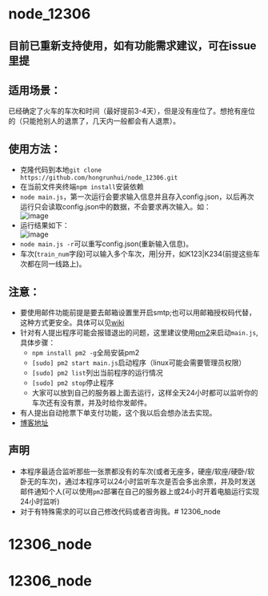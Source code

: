 # node_12306
## 目前已重新支持使用，如有功能需求建议，可在issue里提
## 适用场景：
已经确定了火车的车次和时间（最好提前3-4天），但是没有座位了。想抢有座位的（只能抢别人的退票了，几天内一般都会有人退票）。
## 使用方法：
  * 克隆代码到本地``` git clone https://github.com/hongrunhui/node_12306.git ```
  * 在当前文件夹终端``` npm install ```安装依赖
  * ```node main.js```，第一次运行会要求输入信息并且存入config.json，以后再次运行只会读取config.json中的数据，不会要求再次输入。如：<br/>
  ![image](https://cloud.githubusercontent.com/assets/9162319/24579567/816b61aa-172a-11e7-937b-84d7ff716a0e.png)
  * 运行结果如下：<br/>
  ![image](https://cloud.githubusercontent.com/assets/9162319/24579618/4979af30-172b-11e7-94b3-9feaa5053541.png)
  * ```node main.js -r```可以重写config.json(重新输入信息)。
  * 车次(```train_num```字段)可以输入多个车次，用|分开，如K123|K234(前提这些车次都在同一线路上)。

## 注意：
  * 要使用邮件功能前提是要去邮箱设置里开启smtp;也可以用邮箱授权码代替，这种方式更安全。具体可以见[wiki](https://github.com/hongrunhui/node_12306/wiki/%E9%82%AE%E7%AE%B1%E8%AE%A4%E8%AF%81%E9%94%99%E8%AF%AF%E8%A7%A3%E5%86%B3%E5%8A%9E%E6%B3%95)
  * 针对有人提出程序可能会报错退出的问题，这里建议使用[pm2](http://pm2.keymetrics.io/)来启动```main.js```,具体步骤：
 	  * ```npm install pm2 -g```全局安装pm2
 	  * ```[sudo] pm2 start main.js```启动程序（linux可能会需要管理员权限）
    * ```[sudo] pm2 list```列出当前程序的运行情况
    * ```[sudo] pm2 stop```停止程序
    * 大家可以放到自己的服务器上面去运行，这样全天24小时都可以监听你的车次还有没有票，并及时给你发邮件。
  * 有人提出自动抢票下单支付功能，这个我以后会想办法去实现。
  * [博客地址](http://www.cnblogs.com/hongrunhui/p/6284192.html)

## 声明
  * 本程序最适合监听那些一张票都没有的车次(或者无座多，硬座/软座/硬卧/软卧无的车次)，通过本程序可以24小时监听车次是否会多出余票，并及时发送邮件通知个人(可以使用```pm2```部署在自己的服务器上或24小时开着电脑运行实现24小时监听)
  * 对于有特殊需求的可以自己修改代码或者咨询我。# 12306_node
# 12306_node
# 12306_node
